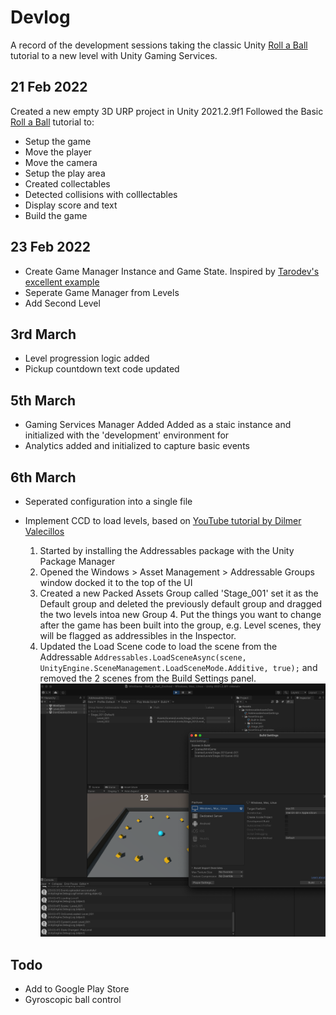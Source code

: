# Devlog #

A record of the development sessions taking the classic Unity [Roll a Ball](https://learn.unity.com/project/roll-a-ball) tutorial to a new level with Unity Gaming Services. 

## 21 Feb 2022
Created a new empty 3D URP project in Unity 2021.2.9f1
Followed the Basic [Roll a Ball](https://learn.unity.com/project/roll-a-ball) tutorial to:
* Setup the game
* Move the player
* Move the camera
* Setup the play area
* Created collectables
* Detected collisions with colllectables
* Display score and text
* Build the game

## 23 Feb 2022
* Create Game Manager Instance and Game State. 
Inspired by [Tarodev's excellent example](https://www.youtube.com/watch?v=4I0vonyqMi8)
* Seperate Game Manager from Levels
* Add Second Level

## 3rd March
* Level progression logic added
* Pickup countdown text code updated

## 5th March
* Gaming Services Manager Added
Added as a staic instance and initialized with the 'development' environment for 
* Analytics added and initialized to capture basic events

## 6th March
* Seperated configuration into a single file 
* Implement CCD to load levels, based on [YouTube tutorial by Dilmer Valecillos](https://www.youtube.com/watch?v=BXdwcSLWXK4)

    1. Started by installing the Addressables package with the Unity Package Manager
    2. Opened the Windows > Asset Management > Addressable Groups window docked it to the top of the UI
    3. Created a new Packed Assets Group called 'Stage_001' set it as the Default group and deleted the previously default group
    and dragged the two levels intoa new Group 4. Put the things you want to change after the game has been built into the group, e.g. Level scenes, they will be flagged as addressibles in the Inspector.
    4. Updated the Load Scene code to load the scene from the Addressable  ```Addressables.LoadSceneAsync(scene, UnityEngine.SceneManagement.LoadSceneMode.Additive, true);``` and removed the 2 scenes from the Build Settings panel.
    ![Addressable Levels](/Docs/Images/addressable_levels.png)



## Todo
* Add to Google Play Store
* Gyroscopic ball control